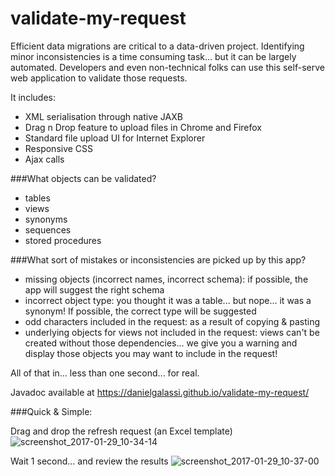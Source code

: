 # validate-my-request

Efficient data migrations are critical to a data-driven project. Identifying minor inconsistencies is a time consuming task... but it can be largely automated. Developers and even non-technical folks can use this self-serve web application to validate those requests.

It includes:
- XML serialisation through native JAXB
- Drag n Drop feature to upload files in Chrome and Firefox
- Standard file upload UI for Internet Explorer
- Responsive CSS
- Ajax calls


###What objects can be validated?
- tables
- views
- synonyms
- sequences
- stored procedures


###What sort of mistakes or inconsistencies are picked up by this app?
- missing objects (incorrect names, incorrect schema): if possible, the app will suggest the right schema
- incorrect object type: you thought it was a table... but nope... it was a synonym! If possible, the correct type will be suggested
- odd characters included in the request: as a result of copying & pasting 
- underlying objects for views not included in the request: views can't be created without those dependencies... we give you a warning and display those objects you may want to include in the request!

All of that in... less than one second... for real.

Javadoc available at https://danielgalassi.github.io/validate-my-request/


###Quick & Simple:

Drag and drop the refresh request (an Excel template)
![screenshot_2017-01-29_10-34-14](https://cloud.githubusercontent.com/assets/525272/22400718/f054b45e-e610-11e6-9855-170e3a771449.png)

Wait 1 second... and review the results
![screenshot_2017-01-29_10-37-00](https://cloud.githubusercontent.com/assets/525272/22400719/f05e0694-e610-11e6-8f27-fe189c41d5e1.png)
